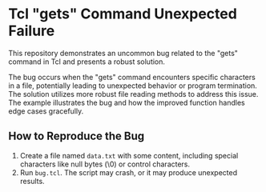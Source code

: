 # Tcl "gets" Command Unexpected Failure

This repository demonstrates an uncommon bug related to the "gets" command in Tcl and presents a robust solution.

The bug occurs when the "gets" command encounters specific characters in a file, potentially leading to unexpected behavior or program termination. The solution utilizes more robust file reading methods to address this issue.  The example illustrates the bug and how the improved function handles edge cases gracefully.

## How to Reproduce the Bug

1.  Create a file named `data.txt` with some content, including special characters like null bytes (\0) or control characters. 
2.  Run `bug.tcl`. The script may crash, or it may produce unexpected results.